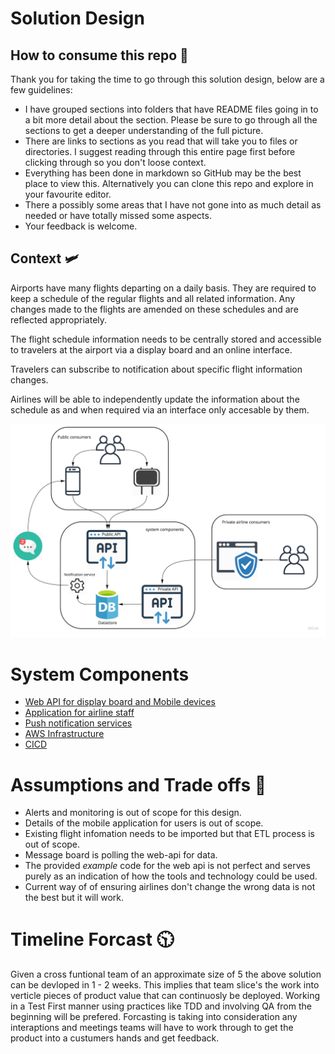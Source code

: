 
# Solution Design 

## How to consume this repo 📖
Thank you for taking the time to go through this solution design, below are a few guidelines:
* I have grouped sections into folders that have README files going in to a bit more detail about the section. Please be sure to go through all the sections to get a deeper understanding of the full picture.
* There are links to sections as you read that will take you to files or directories. I suggest reading through this entire page first before clicking through so you don't loose context. 
* Everything has been done in markdown so GitHub may be the best place to view this. Alternatively you can clone this repo and explore in your favourite editor.
* There a possibly some areas that I have not gone into as much detail as needed  or have totally missed some aspects.
* Your feedback is welcome.


## Context :small_airplane:
Airports have many flights departing on a daily basis. They are required to keep a schedule of the regular flights and all related information. Any changes made to the flights are amended on these schedules and are reflected appropriately. 

The flight schedule information needs to be centrally stored and accessible to travelers at the airport via a display board and an online interface.

Travelers can subscribe to notification about specific flight information changes.

Airlines will be able to independently update the information about the schedule as and when required via an interface only accesable by them.

![high-level-context](high-level-context.jpg)

# System Components

* [Web API for display board and Mobile devices](web-api/README.md)
* [Application for airline staff](airline-application/README.md)
* [Push notification services](push-notification-service/README.md)
* [AWS Infrastructure](aws-infrastructure/README.md)
* [CICD](cicd/README.md)

# Assumptions and Trade offs 🤔
* Alerts and monitoring is out of scope for this design.
* Details of the mobile application for users is out of scope.
* Existing flight infomation needs to be imported but that ETL process is out of scope.
* Message board is polling the web-api for data. 
* The provided *example*  code for the web api is not perfect and serves purely as an indication of how the tools and technology could be used.
* Current way of of ensuring airlines don't change the wrong data is not the best but it will work. 

# Timeline Forcast 🕥
 
 Given a cross funtional team of an approximate size of 5 the above solution can be devloped in 1 - 2 weeks. This implies that team slice's the work into verticle pieces of product value that can continuosly be deployed. Working in a Test First manner using practices like TDD and involving QA from the beginning will be prefered.  Forcasting is taking into consideration any interaptions and meetings teams will have to work through to get the product into a custumers hands and get feedback. 